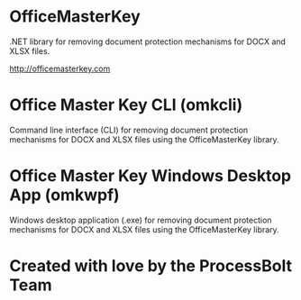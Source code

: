 # OfficeMasterKey
.NET library for removing document protection mechanisms for DOCX and XLSX files.

http://officemasterkey.com

# Office Master Key CLI (omkcli)
Command line interface (CLI) for removing document protection mechanisms for DOCX and XLSX files using the OfficeMasterKey library.

# Office Master Key Windows Desktop App (omkwpf)
Windows desktop application (.exe) for removing document protection mechanisms for DOCX and XLSX files using the OfficeMasterKey library.

# Created with love by the ProcessBolt Team
